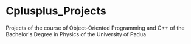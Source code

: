 # Cplusplus_Projects

Projects of the course of Object-Oriented Programming and C++ of the Bachelor's Degree in Physics of the University of Padua
